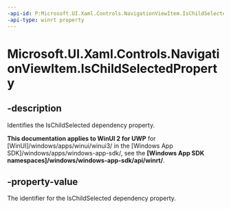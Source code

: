 ```yaml
---
-api-id: P:Microsoft.UI.Xaml.Controls.NavigationViewItem.IsChildSelectedProperty
-api-type: winrt property
---
```


# Microsoft.UI.Xaml.Controls.NavigationViewItem.IsChildSelectedProperty

<!--
public static Windows.UI.Xaml.DependencyProperty IsChildSelectedProperty { get; }
-->
## -description

Identifies the IsChildSelected dependency property.


**This documentation applies to WinUI 2 for UWP** for [WinUI]/windows/apps/winui/winui3/ in the [Windows App SDK]/windows/apps/windows-app-sdk/, see the **[Windows App SDK namespaces]/windows/windows-app-sdk/api/winrt/**.

## -property-value

The identifier for the IsChildSelected dependency property.


